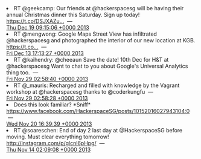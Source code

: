 <li>
RT @geekcamp: Our friends at @hackerspacesg will be having their annual Christmas dinner this Saturday. Sign up today! <a href="https://t.co/DSJXAZu…">https://t.co/DSJXAZu…</a>
&nbsp;&mdash;<br>
<a href="http://twitter.com/hackerspacesg/status/413598352857522176">Thu Dec 19 09:15:06 +0000 2013</a>
</li>
<li>
RT @mengwong: Google Maps Street View has infiltrated @hackerspacesg and photographed the interior of our new location at KGB. <a href="https://t.co…">https://t.co…</a>
&nbsp;&mdash;<br>
<a href="http://twitter.com/hackerspacesg/status/411544407305764864">Fri Dec 13 17:13:27 +0000 2013</a>
</li>
<li>
RT @kaihendry: @cheeaun Save the date! 10th Dec for H&amp;T at @hackerspacesg Want to chat to you about Google's Universal Analytics thing too.
&nbsp;&mdash;<br>
<a href="http://twitter.com/hackerspacesg/status/406255862588522496">Fri Nov 29 02:58:40 +0000 2013</a>
</li>
<li>
RT @_mauris: Recharged and filled with knowledge by the Vagrant workshop at @hackerspacesg thanks to @coderkungfu
&nbsp;&mdash;<br>
<a href="http://twitter.com/hackerspacesg/status/406255814400155648">Fri Nov 29 02:58:28 +0000 2013</a>
</li>
<li>
Does this look familiar? *Sniff* <a href="https://www.facebook.com/HackerspaceSG/posts/10152016027943104:0">https://www.facebook.com/HackerspaceSG/posts/10152016027943104:0</a>
&nbsp;&mdash;<br>
<a href="http://twitter.com/hackerspacesg/status/403200981153763328">Wed Nov 20 16:39:39 +0000 2013</a>
</li>
<li>
RT @soareschen: End of day 2 last day at @HackerspaceSG before moving. Must clear everything tomorrow! <a href="http://instagram.com/p/glcnl6pHpg/">http://instagram.com/p/glcnl6pHpg/</a>
&nbsp;&mdash;<br>
<a href="http://twitter.com/hackerspacesg/status/400807578965254145">Thu Nov 14 02:09:08 +0000 2013</a>
</li>
